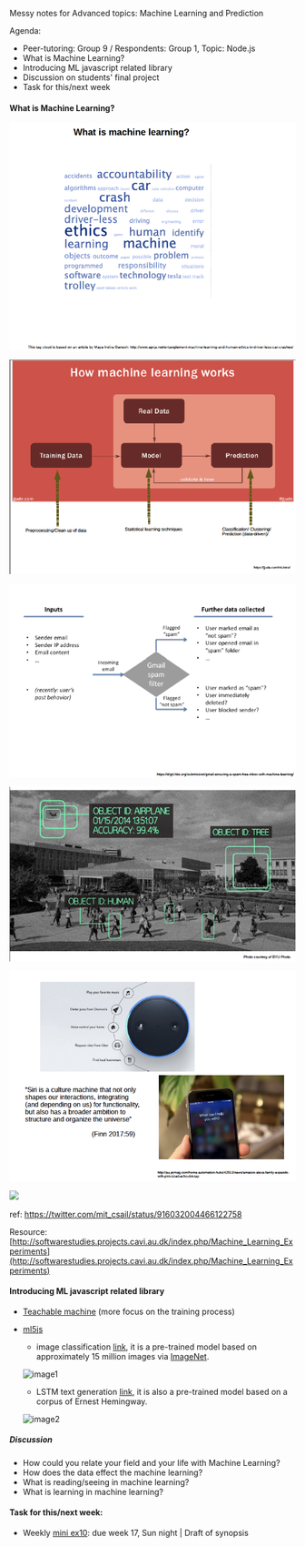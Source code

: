 Messy notes for Advanced topics: Machine Learning and Prediction

Agenda:
- Peer-tutoring: Group 9 / Respondents: Group 1, Topic: Node.js
- What is Machine Learning?
- Introducing ML javascript related library
- Discussion on students' final project
- Task for this/next week


#### What is Machine Learning? 
![image3](https://github.com/AUAP/AP2018/blob/master/class11/ML1.png)

![image4](https://github.com/AUAP/AP2018/blob/master/class11/ML2.png)

![image5](https://github.com/AUAP/AP2018/blob/master/class11/ML3.png)

![image6](https://github.com/AUAP/AP2018/blob/master/class11/ML4.png)

![image7](https://github.com/AUAP/AP2018/blob/master/class11/ML5.png)

<img src="https://pbs.twimg.com/media/DLZmGjIW0AA628B.jpg" width="550">

ref: https://twitter.com/mit_csail/status/916032004466122758

Resource: [http://softwarestudies.projects.cavi.au.dk/index.php/Machine_Learning_Experiments](http://softwarestudies.projects.cavi.au.dk/index.php/Machine_Learning_Experiments)

#### Introducing ML javascript related library
- [Teachable machine](https://teachablemachine.withgoogle.com/) (more focus on the training process)
- [ml5js](https://github.com/ml5js)
  - image classification [link](https://rawgit.com/AUAP/AP2018/master/class11/sketch11_imageclassifier/index.html), it is a pre-trained model based on approximately 15 million images via [ImageNet](http://image-net.org/).
  
  ![image1](http://softwarestudies.projects.cavi.au.dk/images/thumb/c/c2/Ml5.png/628px-Ml5.png)
  - LSTM text generation [link](https://rawgit.com/AUAP/AP2018/master/class11/sketch11_LSTMText/index.html), it is also a pre-trained model based on a corpus of Ernest Hemingway.
  
  ![image2](http://softwarestudies.projects.cavi.au.dk/images/d/da/LSTMText.png)
  
##### Discussion
- How could you relate your field and your life with Machine Learning?
- How does the data effect the machine learning?
- What is reading/seeing in machine learning?
- What is learning in machine learning? 
  
#### Task for this/next week:
- Weekly [mini ex10](https://github.com/AUAP/AP2018/blob/master/all_miniex/mini_ex10.md): due week 17, Sun night | Draft of synopsis

